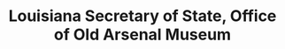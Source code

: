 ---
layout: repo
title: "Louisiana Secretary of State, Office of Old Arsenal Museum"
id: 25292
permalink: repos/25292/
---